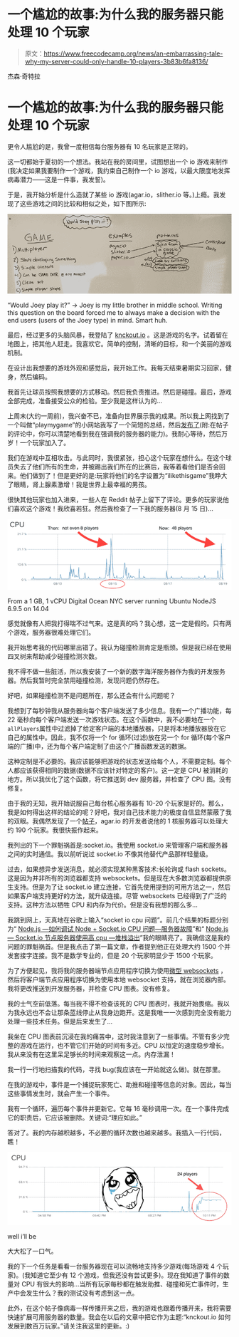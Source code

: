 # 一个尴尬的故事:为什么我的服务器只能处理 10 个玩家

> 原文：<https://www.freecodecamp.org/news/an-embarrassing-tale-why-my-server-could-only-handle-10-players-3b83b6fa8136/>

杰森·奇特拉

# 一个尴尬的故事:为什么我的服务器只能处理 10 个玩家

更令人尴尬的是，我曾一度相信每台服务器有 10 名玩家是正常的。

这一切都始于夏初的一个想法。我站在我的房间里，试图想出一个 io 游戏来制作(我决定如果我要制作一个游戏，我约束自己制作一个 io 游戏，以最大限度地发挥病毒潜力——这是一件事，我发誓)。

于是，我开始分析是什么造就了某些 io 游戏(agar.io，slither.io 等。)上瘾。我发现了这些游戏之间的比较和相似之处，如下图所示:

![rkAzNXqwIAcH2zfY9tDJ5G2rF1uc7T3G2nKb](img/f04ea4a4f19bdaf9a63a5ffafa34815e.png)

“Would Joey play it?” -> Joey is my little brother in middle school. Writing this question on the board forced me to always make a decision with the end users (users of the Joey type) in mind. Smart huh.

最后，经过更多的头脑风暴，我登陆了 [knckout.io](http://knckout.io) 。这是游戏的名字。试着留在地图上，把其他人赶走。我喜欢它。简单的控制，清晰的目标，和一个美丽的游戏机制。

在设计出我想要的游戏外观和感觉后，我开始工作。我每天结束暑期实习回家，健身，然后编码。

我首先让球员按照我想要的方式移动。然后我负责推进。然后是碰撞。最后，游戏全部完成，准备接受公众的检验。至少我是这样认为的…

上周末(大约一周前)，我兴奋不已，准备向世界展示我的成果。所以我上网找到了一个叫做“playmygame”的小网站我写了一个简短的总结，然后[发布了](https://www.reddit.com/r/playmygame/comments/6tr4o2/knckoutio/)(附:在帖子的评论中，你可以清楚地看到我在强调我的服务器的能力)。我耐心等待，然后万岁！一个玩家加入了。

我们在游戏中互相攻击。与此同时，我很紧张，担心这个玩家在想什么。在这个球员失去了他们所有的生命，并被踢出我们所在的比赛后，我等着看他们是否会回来。他们做到了！但是更好的是:玩家将他们的名字设置为“ilikethisgame”我睁大了眼睛，肾上腺素激增！我是世界上最幸福的男孩。

很快其他玩家也加入进来，一些人在 Reddit 帖子上留下了评论。更多的玩家说他们喜欢这个游戏！我欣喜若狂。然后我检查了一下我的服务器(8 月 15 日)…

![QMRyiXB8dpEPTICQBm4PSy1w0kUrJfnJmai4](img/5d2a7900de91b625acbd904c4a23e85d.png)

From a 1 GB, 1 vCPU Digital Ocean NYC server running Ubuntu NodeJS 6.9.5 on 14.04

感觉就像有人把我打得喘不过气来。这是真的吗？我心想，这一定是假的。只有两个游戏，服务器很难处理它们。

我开始思考我的代码哪里出错了。我认为碰撞检测肯定是瓶颈。但是我已经在使用四叉树来帮助减少碰撞检测次数。

我不得不做一些脏活，所以我安装了一个新的数字海洋服务器作为我的开发服务器。然后我暂时完全禁用碰撞检测，发现问题仍然存在。

好吧，如果碰撞检测不是问题所在，那么还会有什么问题呢？

我想到了每秒钟我从服务器向每个客户端发送了多少信息。我有一个广播功能，每 22 毫秒向每个客户端发送一次游戏状态。在这个函数中，我不必要地在一个`allPlayers`属性中过滤掉了给定客户端的本地播放器，只是将本地播放器放在它自己的属性中。因此，我不仅将一个 for 循环(过滤)放在另一个 for 循环(每个客户端的广播)中，还为每个客户端定制了由这个广播函数发送的数据。

这种定制是不必要的。我应该能够把游戏的状态发送给每个人，不需要定制。每个人都应该获得相同的数据(数据不应该针对特定的客户)。这一定是 CPU 被消耗的地方。所以我优化了这个函数，将它推送到 dev 服务器，并检查了 CPU 图。没有修复。

由于我的无知，我开始说服自己每台核心服务器有 10-20 个玩家是好的。那么，我是如何得出这样的结论的呢？好吧，我对自己技术能力的极度自信显然蒙蔽了我的双眼。我偶然发现了一个[帖子](https://news.ycombinator.com/item?id=13266692)，agar.io 的开发者说他的 1 核服务器可以处理大约 190 个玩家。我很快振作起来。

我列出的下一个罪魁祸首是:socket.io。我使用 socket.io 来管理客户端和服务器之间的实时通信。我以前听说过 socket.io 不像其他替代产品那样轻量级。

过去，如果想异步发送消息，就必须实现某种黑客技术:长轮询或 flash sockets。这是因为并非所有的浏览器都支持 websockets。但是现在大多数浏览器都提供原生支持。但是为了让 socket.io 建立连接，它首先使用提到的可用方法之一，然后如果客户端支持更好的方法，就升级连接。尽管 websockets 已经得到了广泛的支持。这种方法以牺牲 CPU 和内存为代价。但是没有我想的那么多…

我跳到网上，天真地在谷歌上输入“socket io cpu 问题”。前几个结果的标题分别为“ [Node.js —如何调试 Node + Socket.io CPU 问题—服务器故障](https://serverfault.com/questions/498707/how-to-debug-node-socket-io-cpu-issues)”和“ [Node.js — Socket.io 节点服务器使用高 cpu —堆栈溢出](https://stackoverflow.com/questions/8687434/socket-io-node-server-using-high-cpu?rq=1)”我的眼睛亮了。我确信这是我的问题的罪魁祸首。但是我点击了第一篇文章，作者提到他正在处理大约 1500 个并发套接字连接。我不是数学专业的，但是 20 个玩家明显少于 1500 个玩家。

为了方便起见，我将我的服务器端节点应用程序切换为使用[微型 websockets](https://github.com/uNetworking/uWebSockets) ，然后将客户端节点应用程序切换为使用本地 websocket 支持，就在浏览器内部。我将更改推送到开发服务器，并检查 CPU 图表。没有修复。

我的士气空前低落。每当我不得不检查该死的 CPU 图表时，我就开始畏缩。我以为我永远也不会让那条蓝线停止从我身边跑开。这是我唯一一次感到完全没有能力处理一些技术任务。但是后来发生了…

我坐在 CPU 图表前沉浸在我的痛苦中，这时我注意到了一些事情。不管有多少完整的游戏在运行，也不管它们开始的时间有多近。CPU 以恒定的速度稳步增长。我从来没有在这里呆足够长的时间来观察这一点。内存泄漏！

我一行一行地扫描我的代码，寻找 bug(我应该在一开始就这么做)。就在那里。

在我的游戏中，事件是一个捕捉玩家死亡、助推和碰撞等信息的对象。因此，每当这些事情发生时，就会产生一个事件。

我有一个循环，遍历每个事件并更新它。它每 16 毫秒调用一次。在一个事件完成它的职责后，它应该被删除。关键词:“理应如此。”

答对了。我的内存越积越多，不必要的循环次数也越来越多。我插入一行代码，瞧！

![L8CFMJtioPQcWPBaK12MQcUO8ytlQIs3N1Rx](img/662de22145c55a44e3a249560b7b4c19.png)

well i’ll be

大大松了一口气。

我的下一个任务是看看一台服务器现在可以流畅地支持多少游戏(每场游戏 4 个玩家)。(我知道它至少有 12 个游戏，但我还没有尝试更多)。现在我知道了事件的数量对 CPU 有很大的影响…当所有玩家每秒都在触发助推、碰撞和死亡事件时，生产中会发生什么？我的测试没有考虑到这一点。

此外，在这个帖子像病毒一样传播开来之后，我的游戏也跟着传播开来，我将需要快速扩展可用服务器的数量。我会在以后的文章中把它作为主题:“knckout.io 如何发展到数百万玩家。”请关注我这里的更新。:)